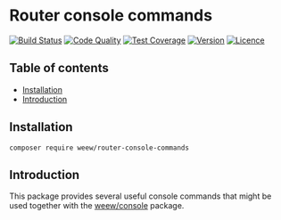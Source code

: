 # Router console commands

[![Build Status](https://img.shields.io/travis/weew/router-console-commands.svg)](https://travis-ci.org/weew/router-console-commands)
[![Code Quality](https://img.shields.io/scrutinizer/g/weew/router-console-commands.svg)](https://scrutinizer-ci.com/g/weew/router-console-commands)
[![Test Coverage](https://img.shields.io/coveralls/weew/router-console-commands.svg)](https://coveralls.io/github/weew/router-console-commands)
[![Version](https://img.shields.io/packagist/v/weew/router-console-commands.svg)](https://packagist.org/packages/weew/router-console-commands)
[![Licence](https://img.shields.io/packagist/l/weew/router-console-commands.svg)](https://packagist.org/packages/weew/router-console-commands)

## Table of contents

- [Installation](#installation)
- [Introduction](#introduction)

## Installation

`composer require weew/router-console-commands`

## Introduction

This package provides several useful console commands that might be used together with the [weew/console](https://github.com/weew/console) package.
